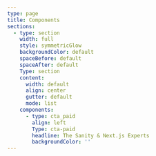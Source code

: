 ```yaml
---
type: page
title: Components
sections:
  - type: section
    width: full
    style: symmetricGlow
    backgroundColor: default
    spaceBefore: default
    spaceAfter: default
    Type: section
    content:
      width: default
      align: center
      gutter: default
      mode: list
    components:
      - type: cta_paid
        align: left
        Type: cta-paid
        headline: The Sanity & Next.js Experts
        backgroundColor: ''
---
```

